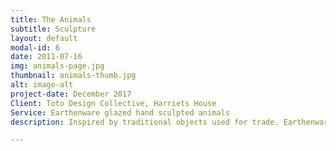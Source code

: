 ```yaml
---
title: The Animals
subtitle: Sculpture
layout: default
modal-id: 6
date: 2011-07-16
img: animals-page.jpg
thumbnail: animals-thumb.jpg
alt: image-alt
project-date: December 2017
Client: Toto Design Collective, Harriets House
Service: Earthenware glazed hand sculpted animals
description: Inspired by traditional objects used for trade. Earthenware glazed ceramic

---
```

